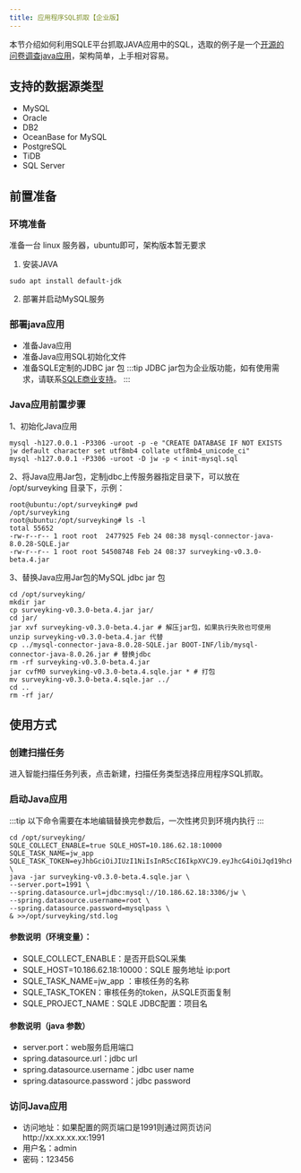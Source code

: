 ```yaml
---
title: 应用程序SQL抓取【企业版】
---
```

本节介绍如何利用SQLE平台抓取JAVA应用中的SQL，选取的例子是一个[开源的问卷调查java应用](https://gitee.com/surveyking/surveyking)，架构简单，上手相对容易。

## 支持的数据源类型
* MySQL
* Oracle
* DB2
* OceanBase for MySQL
* PostgreSQL
* TiDB
* SQL Server

## 前置准备

### 环境准备

准备一台 linux 服务器，ubuntu即可，架构版本暂无要求

1. 安装JAVA
```
sudo apt install default-jdk
```
2. 部署并启动MySQL服务

### 部署java应用

* 准备Java应用
* 准备Java应用SQL初始化文件
* 准备SQLE定制的JDBC jar 包
:::tip
JDBC jar包为企业版功能，如有使用需求，请联系[SQLE商业支持](../../../support/community-support.md)。
:::

### Java应用前置步骤
1、初始化Java应用
```
mysql -h127.0.0.1 -P3306 -uroot -p -e "CREATE DATABASE IF NOT EXISTS jw default character set utf8mb4 collate utf8mb4_unicode_ci"
mysql -h127.0.0.1 -P3306 -uroot -D jw -p < init-mysql.sql
```
2、将Java应用Jar包，定制jdbc上传服务器指定目录下，可以放在 /opt/surveyking 目录下，示例：
```
root@ubuntu:/opt/surveyking# pwd
/opt/surveyking
root@ubuntu:/opt/surveyking# ls -l
total 55652
-rw-r--r-- 1 root root  2477925 Feb 24 08:38 mysql-connector-java-8.0.28-SQLE.jar
-rw-r--r-- 1 root root 54508748 Feb 24 08:37 surveyking-v0.3.0-beta.4.jar
```
3、替换Java应用Jar包的MySQL jdbc jar 包
```
cd /opt/surveyking/
mkdir jar
cp surveyking-v0.3.0-beta.4.jar jar/
cd jar/
jar xvf surveyking-v0.3.0-beta.4.jar # 解压jar包，如果执行失败也可使用 unzip surveyking-v0.3.0-beta.4.jar 代替
cp ../mysql-connector-java-8.0.28-SQLE.jar BOOT-INF/lib/mysql-connector-java-8.0.26.jar # 替换jdbc
rm -rf surveyking-v0.3.0-beta.4.jar
jar cvfM0 surveyking-v0.3.0-beta.4.sqle.jar * # 打包
mv surveyking-v0.3.0-beta.4.sqle.jar ../
cd ..
rm -rf jar/
```

## 使用方式
### 创建扫描任务
进入智能扫描任务列表，点击新建，扫描任务类型选择应用程序SQL抓取。

### 启动Java应用
:::tip
以下命令需要在本地编辑替换完参数后，一次性拷贝到环境内执行 
:::
```
cd /opt/surveyking/
SQLE_COLLECT_ENABLE=true SQLE_HOST=10.186.62.18:10000 SQLE_TASK_NAME=jw_app SQLE_TASK_TOKEN=eyJhbGciOiJIUzI1NiIsInR5cCI6IkpXVCJ9.eyJhcG4iOiJqd19hcHAiLCJleHAiOjE2NzcyMjYxNzcsIm5hbWUiOiJhZG1pbiJ9.3d0pA1hiVnFEWJokSFBwCT8d1pKOYV6SViENj4GFqgI \
java -jar surveyking-v0.3.0-beta.4.sqle.jar \
--server.port=1991 \
--spring.datasource.url=jdbc:mysql://10.186.62.18:3306/jw \
--spring.datasource.username=root \
--spring.datasource.password=mysqlpass \
& >>/opt/surveyking/std.log
```

#### 参数说明（环境变量）：
* SQLE_COLLECT_ENABLE：是否开启SQL采集
* SQLE_HOST=10.186.62.18:10000：SQLE 服务地址 ip:port
* SQLE_TASK_NAME=jw_app ：审核任务的名称
* SQLE_TASK_TOKEN：审核任务的token，从SQLE页面复制
* SQLE_PROJECT_NAME：SQLE JDBC配置：项目名
#### 参数说明（java 参数）
* server.port：web服务启用端口
* spring.datasource.url：jdbc url
* spring.datasource.username：jdbc user name
* spring.datasource.password：jdbc password
### 访问Java应用
* 访问地址：如果配置的网页端口是1991则通过网页访问http://xx.xx.xx.xx:1991
* 用户名：admin
* 密码：123456